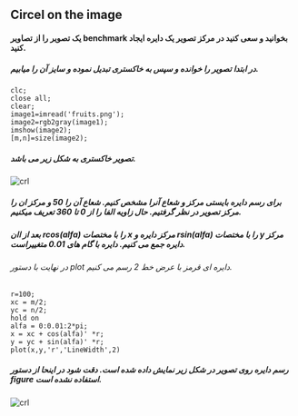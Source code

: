 ## Circel on the image
#### یک تصویر را از تصاویر benchmark بخوانید و سعی کنید در مرکز تصویر یک دایره ایجاد کنید.
##### در ابتدا تصویر را خوانده و سپس به خاکستری تبدیل نموده و سایز آن را میابیم.
```
clc;
close all;
clear;
image1=imread('fruits.png');
image2=rgb2gray(image1);
imshow(image2);
[m,n]=size(image2);
```
##### تصویر خاکستری به شکل زیر می باشد.
![crl](https://github.com/semnan-university-ai/image-processing-class-002/blob/main/exercises/zeinabfamili/im.exc11/fig1.11.png)
##### برای رسم دایره بایستی مرکز و شعاع آنرا مشخص کنیم. شعاع آن را 50 و مرکز ان را مرکز تصویر در نظر گرفتیم. حال زاویه الفا را از 0 تا 360 تعریف میکنیم.
##### بعد از اان rcos(alfa) را با مختصات x مرکز دایره و rsin(alfa) را با مختصات y مرکز دایره جمع می کنیم. دایره با گام های 0.01 متغییراست.
###### در نهایت با دستور plot دایره ای قرمز با عرض خط 2 رسم می کنیم.
```
r=100;
xc = m/2;
yc = n/2;
hold on
alfa = 0:0.01:2*pi;
x = xc + cos(alfa)' *r;
y = yc + sin(alfa)' *r;
plot(x,y,'r','LineWidth',2)
```
##### رسم دایره روی تصویر در شکل زیر نمایش داده شده است. دقت شود در اینحا از دستور figure استفاده نشده است.
![crl](https://github.com/semnan-university-ai/image-processing-class-002/blob/main/benchmark/airplane.png)
